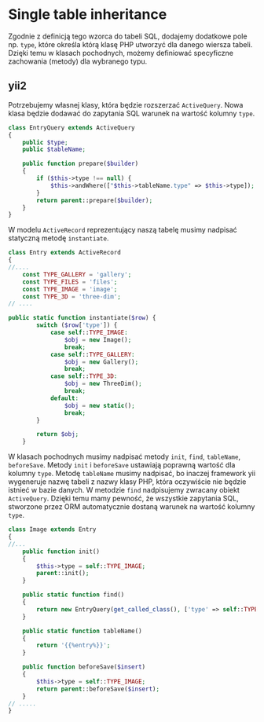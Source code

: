 # Single table inheritance

Zgodnie z definicją tego wzorca do tabeli SQL, dodajemy dodatkowe pole np. `type`, które określa którą klasę PHP utworzyć dla danego wiersza tabeli. Dzięki temu w klasach pochodnych, możemy definiować specyficzne zachowania (metody) dla wybranego typu.

## yii2

Potrzebujemy własnej klasy, która będzie rozszerzać `ActiveQuery`. Nowa klasa będzie dodawać do zapytania SQL warunek na wartość kolumny `type`.

``` php
class EntryQuery extends ActiveQuery
{
    public $type;
    public $tableName;

    public function prepare($builder)
    {
        if ($this->type !== null) {
            $this->andWhere(["$this->tableName.type" => $this->type]);
        }
        return parent::prepare($builder);
    }
}
```

W modelu `ActiveRecord` reprezentujący naszą tabelę musimy nadpisać statyczną metodę `instantiate`.

``` php
class Entry extends ActiveRecord
{
//....
    const TYPE_GALLERY = 'gallery';
    const TYPE_FILES = 'files';
    const TYPE_IMAGE = 'image';
    const TYPE_3D = 'three-dim';
// ....

public static function instantiate($row) {
        switch ($row['type']) {
            case self::TYPE_IMAGE:
                $obj = new Image();
                break;
            case self::TYPE_GALLERY:
                $obj = new Gallery();
                break;
            case self::TYPE_3D:
                $obj = new ThreeDim();
                break;
            default:
                $obj = new static();
                break;
        }

        return $obj;
    }
```

W klasach pochodnych musimy nadpisać metody `init`, `find`, `tableName`, `beforeSave`.
Metody `init` i `beforeSave` ustawiają poprawną wartość dla kolumny `type`.
Metodę `tableName` musimy  nadpisać, bo inaczej framework yii wygeneruje nazwę tabeli z nazwy klasy PHP, która oczywiście nie będzie istnieć w bazie danych.
W metodzie `find` nadpisujemy zwracany obiekt `ActiveQuery`. Dzięki temu mamy pewność, że wszystkie zapytania SQL, stworzone przez ORM automatycznie dostaną warunek na wartość kolumny `type`.


``` php
class Image extends Entry
{
//...
    public function init()
    {
        $this->type = self::TYPE_IMAGE;
        parent::init();
    }

    public static function find()
    {
        return new EntryQuery(get_called_class(), ['type' => self::TYPE_IMAGE, 'tableName' => self::tableName()]);
    }

    public static function tableName()
    {
        return '{{%entry%}}';
    }

    public function beforeSave($insert)
    {
        $this->type = self::TYPE_IMAGE;
        return parent::beforeSave($insert);
    }
// .....
}
```
